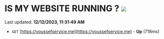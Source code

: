# IS MY WEBSITE RUNNING ? [![](https://img.shields.io/static/v1?label=Sponsor&message=%E2%9D%A4&logo=GitHub&color=%23fe8e86)](https://github.com/sponsors/<username>)

Last updated: **12/12/2023, 11:31:49 AM**

- `GET` [https://youssefservice.me](https://youssefservice.me) - **Up** (718ms)

